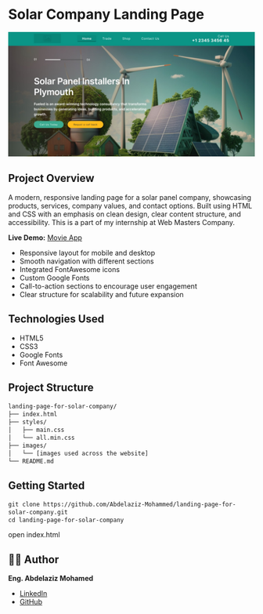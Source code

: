 # Solar Company Landing Page

![Thumbnail](images/thumbnail.png)

## Project Overview

A modern, responsive landing page for a solar panel company, showcasing products, services, company values, and contact options. Built using HTML and CSS with an emphasis on clean design, clear content structure, and accessibility. This is a part of my internship at Web Masters Company.

**Live Demo:** [Movie App](https://landing-page-for-solar-company-nine.vercel.app/)

- Responsive layout for mobile and desktop
- Smooth navigation with different sections
- Integrated FontAwesome icons
- Custom Google Fonts
- Call-to-action sections to encourage user engagement
- Clear structure for scalability and future expansion

## Technologies Used

- HTML5
- CSS3
- Google Fonts
- Font Awesome

## Project Structure
```
landing-page-for-solar-company/
├── index.html
├── styles/
│   ├── main.css
│   └── all.min.css
├── images/
│   └── [images used across the website]
└── README.md
```
## Getting Started
```
git clone https://github.com/Abdelaziz-Mohammed/landing-page-for-solar-company.git
cd landing-page-for-solar-company
```
open index.html

## 👨‍💻 Author
**Eng. Abdelaziz Mohamed**

- [LinkedIn](https://www.linkedin.com/in/abdelaziz)
- [GitHub](https://github.com/Abdelaziz-Mohammed)